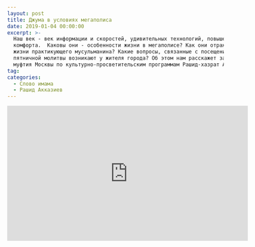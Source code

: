 ```yaml
---
layout: post
title: Джума в условиях мегаполиса
date: 2019-01-04 00:00:00
excerpt: >-
  Наш век - век информации и скоростей, удивительных технологий, повышенного
  комфорта.  Каковы они - особенности жизни в мегаполисе? Как они отражаются на
  жизни практикующего мусульманина? Какие вопросы, связанные с посещением
  пятничной молитвы возникают у жителя города? Об этом нам расскажет заместитель
  муфтия Москвы по культурно-просветительским программам Рашид-хазрат Акказиев.
tag:
categories:
  - Слово имама
  - Рашид Акказиев
---
```


<iframe width="560" height="315" src="https://www.youtube.com/embed/NFMu2lOs7ow" frameborder="0" allow="accelerometer; autoplay; encrypted-media; gyroscope; picture-in-picture" allowfullscreen> </iframe>
